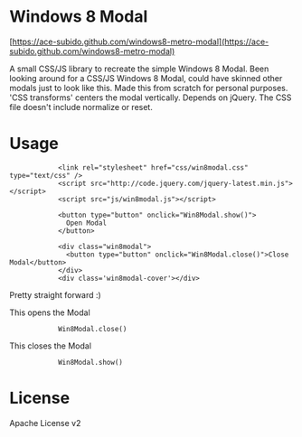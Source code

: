Windows 8 Modal
====================

[https://ace-subido.github.com/windows8-metro-modal](https://ace-subido.github.com/windows8-metro-modal)

A small CSS/JS library to recreate the simple Windows 8 Modal. Been looking around for a CSS/JS Windows 8 Modal, could have skinned other modals just to look like this. Made this from scratch for personal purposes. 'CSS transforms' centers the modal vertically. Depends on jQuery. The CSS file doesn't include normalize or reset.

Usage
====================

				<link rel="stylesheet" href="css/win8modal.css" type="text/css" />
				<script src="http://code.jquery.com/jquery-latest.min.js"></script>  
				<script src="js/win8modal.js"></script> 

				<button type="button" onclick="Win8Modal.show()">
				  Open Modal
				</button>

				<div class="win8modal">
				  <button type="button" onclick="Win8Modal.close()">Close Modal</button>
				</div>     
				<div class='win8modal-cover'></div>

Pretty straight forward :) 

This opens the Modal

				Win8Modal.close()

This closes the Modal
				
				Win8Modal.show()

License
====================
Apache License v2